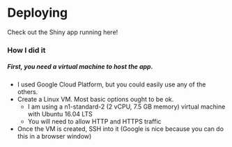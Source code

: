 # Deploying

Check out the Shiny app running here!

### How I did it

##### First, you need a virtual machine to host the app.
* I used Google Cloud Platform, but you could easily use any of the others.
* Create a Linux VM. Most basic options ought to be ok.
  * I am using a n1-standard-2 (2 vCPU, 7.5 GB memory) virtual machine with Ubuntu 16.04 LTS
  * You will need to allow HTTP and HTTPS traffic
* Once the VM is created, SSH into it (Google is nice because you can do this in a browser window)
  
